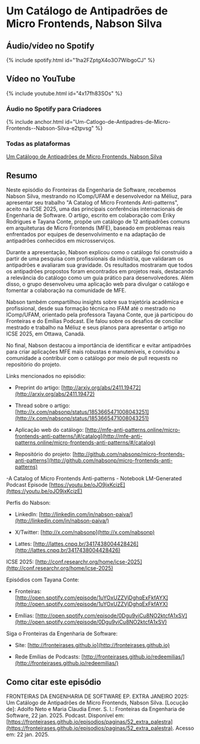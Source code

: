 # Um Catálogo de Antipadrões de Micro Frontends, Nabson Silva


## Áudio/vídeo no Spotify


{% include spotify.html id="1ha2FZptgX4o3O7WibgoCJ" %} 

## Vídeo no YouTube

{% include youtube.html id="4x17fh83SOs" %}  


### Áudio no Spotify para Criadores


{% include anchor.html id="Um-Catlogo-de-Antipadres-de-Micro-Frontends--Nabson-Silva-e2tpvsg" %}



### Todas as plataformas


[Um Catálogo de Antipadrões de Micro Frontends, Nabson Silva](https://creators.spotify.com/pod/show/fronteirases/episodes/Um-Catlogo-de-Antipadres-de-Micro-Frontends--Nabson-Silva-e2tpvsg)



## Resumo

Neste episódio do Fronteiras da Engenharia de Software, recebemos Nabson Silva, mestrando no IComp/UFAM e desenvolvedor na Méliuz, para apresentar seu trabalho "A Catalog of Micro Frontends Anti-patterns", aceito na ICSE 2025, uma das principais conferências internacionais de Engenharia de Software. O artigo, escrito em colaboração com Eriky Rodrigues e Tayana Conte, propõe um catálogo de 12 antipadrões comuns em arquiteturas de Micro Frontends (MFE), baseado em problemas reais enfrentados por equipes de desenvolvimento e na adaptação de antipadrões conhecidos em microsserviços.

Durante a apresentação, Nabson explicou como o catálogo foi construído a partir de uma pesquisa com profissionais da indústria, que validaram os antipadrões e avaliaram sua gravidade. Os resultados mostraram que todos os antipadrões propostos foram encontrados em projetos reais, destacando a relevância do catálogo como um guia prático para desenvolvedores. Além disso, o grupo desenvolveu uma aplicação web para divulgar o catálogo e fomentar a colaboração na comunidade de MFE.

Nabson também compartilhou insights sobre sua trajetória acadêmica e profissional, desde sua formação técnica no IFAM até o mestrado no IComp/UFAM, orientado pela professora Tayana Conte, que já participou do Fronteiras e do Emílias Podcast. Ele falou sobre os desafios de conciliar mestrado e trabalho na Méliuz e seus planos para apresentar o artigo no ICSE 2025, em Ottawa, Canadá.

No final, Nabson destacou a importância de identificar e evitar antipadrões para criar aplicações MFE mais robustas e manuteníveis, e convidou a comunidade a contribuir com o catálogo por meio de pull requests no repositório do projeto.

Links mencionados no episódio:

- Preprint do artigo: [⁠http://arxiv.org/abs/2411.19472⁠](http://arxiv.org/abs/2411.19472)

- Thread sobre o artigo: [⁠http://x.com/nabsonp/status/1853665471008043251⁠](http://x.com/nabsonp/status/1853665471008043251)

- Aplicação web do catálogo: [⁠http://mfe-anti-patterns.online/micro-frontends-anti-patterns/\#/catalog⁠](http://mfe-anti-patterns.online/micro-frontends-anti-patterns/#/catalog)

- Repositório do projeto: [⁠http://github.com/nabsonp/micro-frontends-anti-patterns⁠](http://github.com/nabsonp/micro-frontends-anti-patterns)

 -A Catalog of Micro Frontends Anti-patterns \- Notebook LM-Generated Podcast Episode [⁠https://youtu.be/oJO9jxKcizE⁠](https://youtu.be/oJO9jxKcizE)

Perfis do Nabson:

- LinkedIn: [⁠http://linkedin.com/in/nabson-paiva/⁠](http://linkedin.com/in/nabson-paiva/)

- X/Twitter: [⁠http://x.com/nabsonp⁠](http://x.com/nabsonp)

- Lattes: [⁠http://lattes.cnpq.br/3417438004428426⁠](http://lattes.cnpq.br/3417438004428426)


ICSE 2025: [⁠http://conf.researchr.org/home/icse-2025⁠](http://conf.researchr.org/home/icse-2025)

Episódios com Tayana Conte:

- Fronteiras: [⁠http://open.spotify.com/episode/1uYOxUZZVjDghqExFkfAYX⁠](http://open.spotify.com/episode/1uYOxUZZVjDghqExFkfAYX)

- Emílias: [⁠http://open.spotify.com/episode/0Dgu9viCu8NO2ktcfA1xSV⁠](http://open.spotify.com/episode/0Dgu9viCu8NO2ktcfA1xSV)

Siga o Fronteiras da Engenharia de Software:

- Site: [⁠http://fronteirases.github.io⁠](http://fronteirases.github.io)

-  Rede Emílias de Podcasts: [⁠http://fronteirases.github.io/redeemilias/](http://fronteirases.github.io/redeemilias/)

## Como citar este episódio

FRONTEIRAS DA ENGENHARIA DE SOFTWARE EP. EXTRA JANEIRO 2025:  Um Catálogo de Antipadrões de Micro Frontends, Nabson Silva. \[Locução de\]: Adolfo Neto e Maria Claudia Emer. S. l.: Fronteiras da Engenharia de Software, 22 jan. 2025\. Podcast. Disponível em: ⁠⁠⁠[⁠https://fronteirases.github.io/episodios/paginas/52_extra⁠_palestra](https://fronteirases.github.io/episodios/paginas/52_extra_palestra). ⁠Acesso em: 22 jan. 2025\.


